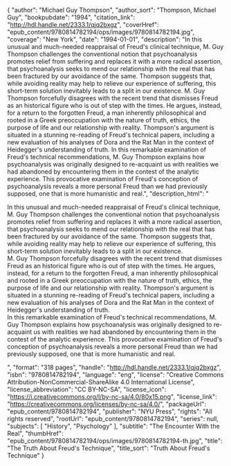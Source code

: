 {
  "author": "Michael Guy Thompson",
  "author_sort": "Thompson, Michael Guy",
  "bookpubdate": "1994",
  "citation_link": "http://hdl.handle.net/2333.1/qjq2bxgz",
  "coverHref": "epub_content/9780814782194/ops/images/9780814782194.jpg",
  "coverage": "New York",
  "date": "1994-01-01",
  "description": "In this unusual and much-needed reappraisal of Freud's clinical technique, M. Guy Thompson challenges the conventional notion that psychoanalysis promotes relief from suffering and replaces it with a more radical assertion, that psychoanalysis seeks to mend our relationship with the real that has been fractured by our avoidance of the same.  Thompson suggests that, while avoiding reality may help to relieve our experience of suffering, this short-term solution inevitably leads to a split in our existence. M. Guy Thompson forcefully disagrees with the recent trend that dismisses Freud as an historical figure who is out of step with the times.  He argues, instead, for a return to the forgotten Freud, a man inherently philosophical and rooted in a Greek preoccupation with the nature of truth, ethics, the purpose of life and our relationship with reality.  Thompson's argument is situated in a stunning re-reading of Freud's technical papers, including a new evaluation of his analyses of Dora and the Rat Man in the context of Heidegger's understanding of truth. In this remarkable examination of Freud's technical recommendations, M. Guy Thompson explains how psychoanalysis was originally designed to re-acquaint us with realities we had  abandoned by encountering them in the contest of the analytic experience.  This provocative examination of Freud's conception of psychoanalysis reveals a more personal Freud than we had previously supposed, one that is more humanistic and real.",
  "description_html": "<p>In this unusual and much-needed reappraisal of Freud's clinical technique, M. Guy Thompson challenges the conventional notion that psychoanalysis promotes relief from suffering and replaces it with a more radical assertion, that psychoanalysis seeks to mend our relationship with the real that has been fractured by our avoidance of the same.  Thompson suggests that, while avoiding reality may help to relieve our experience of suffering, this short-term solution inevitably leads to a split in our existence.<br> M. Guy Thompson forcefully disagrees with the recent trend that dismisses Freud as an historical figure who is out of step with the times.  He argues, instead, for a return to the forgotten Freud, a man inherently philosophical and rooted in a Greek preoccupation with the nature of truth, ethics, the purpose of life and our relationship with reality.  Thompson's argument is situated in a stunning re-reading of Freud's technical papers, including a new evaluation of his analyses of Dora and the Rat Man in the context of Heidegger's understanding of truth.<br> In this remarkable examination of Freud's technical recommendations, M. Guy Thompson explains how psychoanalysis was originally designed to re-acquaint us with realities we had  abandoned by encountering them in the contest of the analytic experience.  This provocative examination of Freud's conception of psychoanalysis reveals a more personal Freud than we had previously supposed, one that is more humanistic and real.</p>",
  "format": "318 pages",
  "handle": "http://hdl.handle.net/2333.1/qjq2bxgz",
  "isbn": "9780814782194",
  "language": "eng",
  "license": "Creative Commons Attribution-NonCommercial-ShareAlike 4.0 International License",
  "license_abbreviation": "CC BY-NC-SA",
  "license_icon": "https://i.creativecommons.org/l/by-nc-sa/4.0/80x15.png",
  "license_link": "https://creativecommons.org/licenses/by-nc-sa/4.0/",
  "packageUrl": "epub_content/9780814782194",
  "publisher": "NYU Press",
  "rights": "All rights reserved",
  "rootUrl": "epub_content/9780814782194",
  "series": null,
  "subjects": [
    "History",
    "Psychology"
  ],
  "subtitle": "The Encounter With the Real",
  "thumbHref": "epub_content/9780814782194/ops/images/9780814782194-th.jpg",
  "title": "The Truth About Freud's Technique",
  "title_sort": "Truth About Freud's Technique"
}
